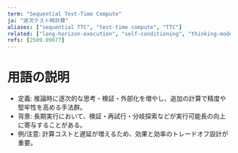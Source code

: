 ```yaml
---
term: "Sequential Test-Time Compute"
ja: "逐次テスト時計算"
aliases: ["sequential TTC", "test-time compute", "TTC"]
related: ["long-horizon-execution", "self-conditioning", "thinking-models"]
refs: [2509.09677]
---
```


# 用語の説明
- 定義: 推論時に逐次的な思考・検証・外部化を増やし、追加の計算で精度や堅牢性を高める手法群。
- 背景: 長期実行において、検証・再試行・分岐探索などが実行可能長の向上に寄与することがある。
- 例/注意: 計算コストと遅延が増えるため、効果と効率のトレードオフ設計が重要。

